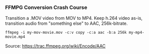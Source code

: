 ### FFMPG Conversion Crash Course

Transition a .MOV video from MOV to MP4. Keep h.264 video as-is, transition audio from "something else" to AAC, 256k-bitrate.

```
ffmpeg -i my-mov-movie.mov -c:v copy -c:a aac -b:a 256k my-mp4-movie.mp4
```

Source: https://trac.ffmpeg.org/wiki/Encode/AAC
